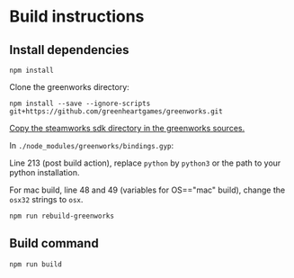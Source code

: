 # Build instructions

## Install dependencies

```
npm install
```

Clone the greenworks directory:
```
npm install --save --ignore-scripts git+https://github.com/greenheartgames/greenworks.git
```

[Copy the steamworks sdk directory in the greenworks sources.](https://github.com/greenheartgames/greenworks/blob/master/docs/get-steamworks-sdk.md)

In `./node_modules/greenworks/bindings.gyp`:

Line 213 (post build action), replace `python` by `python3` or the path to your python installation.

For mac build, line 48 and 49 (variables for OS=="mac" build), change the `osx32` strings to `osx`.

```
npm run rebuild-greenworks
```

## Build command

```
npm run build
```